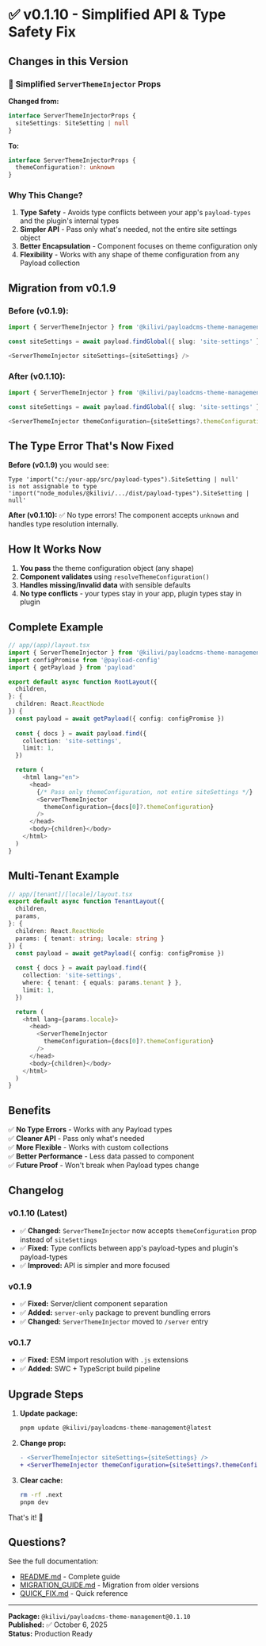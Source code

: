 # ✅ v0.1.10 - Simplified API & Type Safety Fix

## Changes in this Version

### 🎯 **Simplified `ServerThemeInjector` Props**

**Changed from:**
```typescript
interface ServerThemeInjectorProps {
  siteSettings: SiteSetting | null
}
```

**To:**
```typescript
interface ServerThemeInjectorProps {
  themeConfiguration?: unknown
}
```

### Why This Change?

1. **Type Safety** - Avoids type conflicts between your app's `payload-types` and the plugin's internal types
2. **Simpler API** - Pass only what's needed, not the entire site settings object
3. **Better Encapsulation** - Component focuses on theme configuration only
4. **Flexibility** - Works with any shape of theme configuration from any Payload collection

## Migration from v0.1.9

### Before (v0.1.9):
```typescript
import { ServerThemeInjector } from '@kilivi/payloadcms-theme-management/server'

const siteSettings = await payload.findGlobal({ slug: 'site-settings' })

<ServerThemeInjector siteSettings={siteSettings} />
```

### After (v0.1.10):
```typescript
import { ServerThemeInjector } from '@kilivi/payloadcms-theme-management/server'

const siteSettings = await payload.findGlobal({ slug: 'site-settings' })

<ServerThemeInjector themeConfiguration={siteSettings?.themeConfiguration} />
```

## The Type Error That's Now Fixed

**Before (v0.1.9)** you would see:
```
Type 'import("c:/your-app/src/payload-types").SiteSetting | null' 
is not assignable to type 
'import("node_modules/@kilivi/.../dist/payload-types").SiteSetting | null'
```

**After (v0.1.10):** ✅ No type errors! The component accepts `unknown` and handles type resolution internally.

## How It Works Now

1. **You pass** the theme configuration object (any shape)
2. **Component validates** using `resolveThemeConfiguration()`
3. **Handles missing/invalid data** with sensible defaults
4. **No type conflicts** - your types stay in your app, plugin types stay in plugin

## Complete Example

```typescript
// app/(app)/layout.tsx
import { ServerThemeInjector } from '@kilivi/payloadcms-theme-management/server'
import configPromise from '@payload-config'
import { getPayload } from 'payload'

export default async function RootLayout({
  children,
}: {
  children: React.ReactNode
}) {
  const payload = await getPayload({ config: configPromise })
  
  const { docs } = await payload.find({
    collection: 'site-settings',
    limit: 1,
  })

  return (
    <html lang="en">
      <head>
        {/* Pass only themeConfiguration, not entire siteSettings */}
        <ServerThemeInjector 
          themeConfiguration={docs[0]?.themeConfiguration} 
        />
      </head>
      <body>{children}</body>
    </html>
  )
}
```

## Multi-Tenant Example

```typescript
// app/[tenant]/[locale]/layout.tsx
export default async function TenantLayout({
  children,
  params,
}: {
  children: React.ReactNode
  params: { tenant: string; locale: string }
}) {
  const payload = await getPayload({ config: configPromise })
  
  const { docs } = await payload.find({
    collection: 'site-settings',
    where: { tenant: { equals: params.tenant } },
    limit: 1,
  })

  return (
    <html lang={params.locale}>
      <head>
        <ServerThemeInjector 
          themeConfiguration={docs[0]?.themeConfiguration} 
        />
      </head>
      <body>{children}</body>
    </html>
  )
}
```

## Benefits

✅ **No Type Errors** - Works with any Payload types  
✅ **Cleaner API** - Pass only what's needed  
✅ **More Flexible** - Works with custom collections  
✅ **Better Performance** - Less data passed to component  
✅ **Future Proof** - Won't break when Payload types change  

## Changelog

### v0.1.10 (Latest)
- ✅ **Changed:** `ServerThemeInjector` now accepts `themeConfiguration` prop instead of `siteSettings`
- ✅ **Fixed:** Type conflicts between app's payload-types and plugin's payload-types
- ✅ **Improved:** API is simpler and more focused

### v0.1.9
- ✅ **Fixed:** Server/client component separation
- ✅ **Added:** `server-only` package to prevent bundling errors
- ✅ **Changed:** `ServerThemeInjector` moved to `/server` entry

### v0.1.7
- ✅ **Fixed:** ESM import resolution with `.js` extensions
- ✅ **Added:** SWC + TypeScript build pipeline

## Upgrade Steps

1. **Update package:**
   ```bash
   pnpm update @kilivi/payloadcms-theme-management@latest
   ```

2. **Change prop:**
   ```diff
   - <ServerThemeInjector siteSettings={siteSettings} />
   + <ServerThemeInjector themeConfiguration={siteSettings?.themeConfiguration} />
   ```

3. **Clear cache:**
   ```bash
   rm -rf .next
   pnpm dev
   ```

That's it! 🎉

## Questions?

See the full documentation:
- [README.md](./README.md) - Complete guide
- [MIGRATION_GUIDE.md](./MIGRATION_GUIDE.md) - Migration from older versions
- [QUICK_FIX.md](./QUICK_FIX.md) - Quick reference

---

**Package:** `@kilivi/payloadcms-theme-management@0.1.10`  
**Published:** ✅ October 6, 2025  
**Status:** Production Ready

